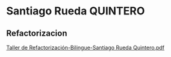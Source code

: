 # Santiago Rueda QUINTERO
## Refactorizacion

[Taller de Refactorización-Bilingue-Santiago Rueda Quintero.pdf](https://github.com/user-attachments/files/23193386/Taller.de.Refactorizacion-Bilingue-Santiago.Rueda.Quintero.pdf)
